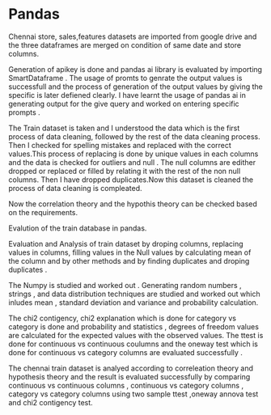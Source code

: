# Pandas

Chennai store, sales,features datasets are imported from google drive and the three dataframes are merged on condition of same date and store columns.

Generation of apikey is done and pandas ai library is evaluated by importing SmartDataframe . The usage of promts to genrate the output values is successfull and the process of generation of the output values by giving the specific is later defiened clearly. I have learnt the usage of pandas ai in generating output for the give query and worked on entering specific prompts .

The Train dataset is taken and I understood the data which is the first process of data cleaning, followed by the rest of the data cleaning process. Then I checked for spelling mistakes and replaced with the correct values.This process of replacing is done by unique values in each columns and the data is checked for outliers and null . The null columns are edither dropped or replaced or filled by relating it with the rest of the non null columns.
Then I have dropped duplicates.Now this dataset is cleaned the process of data cleaning is compleated.

Now the correlation theory and the hypothis theory can be checked based on the requirements.


Evalution of the train database in pandas.

Evaluation and Analysis of train dataset by droping columns, replacing values in columns, filling values in the Null values by calculating mean of the column and by other methods and by finding duplicates and droping duplicates .


The Numpy is studied and worked out . Generating random numbers , strings , and data distribution techniques are studied and worked out which inludes mean , standard deviation and variance and probability calculation.

The chi2 contigency, chi2 explanation which is done for category vs category is done and probability  and statistics , degrees of freedom values are calculated for the expected values with the observed values. The ttest is done for continuous vs continuous coulumns and the oneway test which is done for continuous vs category columns are evaluated successfully .

The chennai train dataset is analyed according to correleation theory and hypothesis theory and the result is evaluated successfully by comparing continuous vs continuous columns , continuous vs category columns , category vs category columns using two sample ttest ,oneway annova test and chi2 contigency test.
